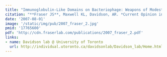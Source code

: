 ```yaml
---
title: "Immunoglobulin-Like Domains on Bacteriophage: Weapons of Modest Damage?"
citation: "**Fraser JS**, Maxwell KL, Davidson, AR. *Current Opinion in Microbiology.* 2007."
date: '2007-08-01'
image: '/static/img/pub/2007_fraser_2.jpg'
pmid: '17765600'
pdf: 'http://cdn.fraserlab.com/publications/2007_fraser_2.pdf'
links:
- name: Davidson lab @ University of Toronto
  url: http://individual.utoronto.ca/davidsonlab/Davidson_lab/Home.html
---
```

